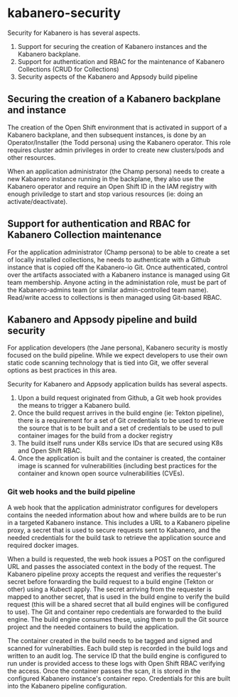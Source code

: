 # kabanero-security

Security for Kabanero is has several aspects. 
1) Support for securing the creation of Kabanero instances and the Kabanero backplane. 
2) Support for authentication and RBAC for the maintenance of Kabanero Collections (CRUD for Collections)
3) Security aspects of the Kabanero and Appsody build pipeline

## Securing the creation of a Kabanero backplane and instance
The creation of the Open Shift environment that is activated in support of a Kabanero backplane, and then subsequent instances, is done by an Operator/Installer (the Todd persona) using the Kabanero operator. This role requires cluster admin privileges in order to create new clusters/pods and other resources.

When an application administrator (the Champ persona) needs to create a new Kabanero instance running in the backplane, they also use the Kabanero operator and require an Open Shift ID in the IAM registry with enough priviledge to start and stop various resources (ie: doing an activate/deactivate).

## Support for authentication and RBAC for Kabanero Collection maintenance
For the application administrator (Champ persona) to be able to create a set of locally installed collections, he needs to authenticate with a Github instance that is copied off the Kabanero-io Git. Once authenticated, control over the artifacts associated with a Kabanero instance is managed using Git team membership.  Anyone acting in the administation role, must be part of the Kabanero-admins team (or similar admin-controlled team name). Read/write access to collections is then managed using Git-based RBAC.  

## Kabanero and Appsody pipeline and build security
For application developers (the Jane persona), Kabanero security is mostly focused on the build pipeline. While we expect developers to use their own static code scanning technology that is tied into Git, we offer several options as best practices in this area. <add some content here about use of Appscan or Snyk in the Git PR code commit process>
  
Security for Kabanero and Appsody application builds has several aspects. 
1) Upon a build request originated from Github, a Git web hook provides the means to trigger a Kabanero build. 
2) Once the build request arrives in the build engine (ie: Tekton pipeline), there is a requirement for a set of Git credentials to be used to retrieve the source that is to be built and a set of credentials to be used to pull container images for the build from a docker registry
3) The build itself runs under K8s service IDs that are secured using K8s and Open Shift RBAC. 
4) Once the application is built and the container is created, the container image is scanned for vulnerabilities (including best practices for the container and known open source vulnerabilities (CVEs).

### Git web hooks and the build pipeline
A web hook that the application administrator configures for developers contains the needed information about how and where builds are to be run in a targeted Kabanero instance.  This includes a URL to a Kabanero pipeline proxy, a secret that is used to secure requests sent to Kabanero, and the needed credentials for the build task to retrieve the application source and required docker images.

When a build is requested, the web hook issues a POST on the configured URL and passes the associated context in the body of the request.  The Kabanero pipeline proxy accepts the request and verifies the requester's secret before forwarding the build request to a build engine (Tekton or other) using a Kubectl apply. The secret arriving from the requester is mapped to another secret, that is used in the build engine to verify the build request (this will be a shared secret that all build engines will be configured to use).   The Git and container repo credentials are forwarded to the build engine.  The build engine consumes these, using them to pull the Git source project and the needed containers to build the application.

The container created in the build needs to be tagged and signed and scanned for vulnerabilties.  Each build step is recorded in the build logs and written to an audit log.  The service ID that the build engine is configured to run under is provided access to these logs with Open Shift RBAC verifying the access. Once the container passes the scan, it is stored in the configured Kabanero instance's container repo. Credentials for this are built into the Kabanero pipeline configuration.
